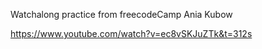 Watchalong practice from freecodeCamp Ania Kubow

https://www.youtube.com/watch?v=ec8vSKJuZTk&t=312s